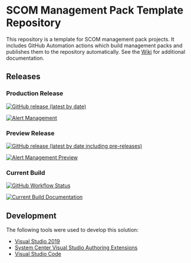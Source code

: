 # SCOM Management Pack Template Repository

This repository is a template for SCOM management pack projects. It includes GitHub Automation actions which build management packs and publishes them to the repository automatically. See the [Wiki](../../../ScomManagementPackTemplate/wiki) for additional documentation.

## Releases

### Production Release

[![GitHub release (latest by date)](https://img.shields.io/github/v/release/randomnote1/ScomManagementPackTemplate?label=Alert%20Management)](../../../ScomManagementPackTemplate/releases/latest/download/ScomManagementPackTemplate.zip)

[![Alert Management](https://img.shields.io/badge/Alert%20Management-Documentation-blue)](../../../ScomManagementPackTemplate/wiki)

### Preview Release

[![GitHub release (latest by date including pre-releases)](https://img.shields.io/github/v/release/randomnote1/ScomManagementPackTemplate?include_prereleases&label=Alert%20Management%20Preview)](../../../ScomManagementPackTemplate/releases)

[![Alert Management Preview](https://img.shields.io/badge/Alert%20Management%20Preview-Documentation-blue)](../../../ScomManagementPackTemplate/blob/dev/WikiSource/Home.md)

### Current Build

[![GitHub Workflow Status](https://img.shields.io/github/workflow/status/randomnote1/ScomManagementPackTemplate/Build%20Management%20Pack?label=Current%20Build)](../../../ScomManagementPackTemplate/actions/workflows/build.yml)

[![Current Build Documentation](https://img.shields.io/badge/Current%20Build-Documentation-blue)](WikiSource/Home.md)

## Development

The following tools were used to develop this solution:

- [Visual Studio 2019](https://docs.microsoft.com/visualstudio/ide/?view=vs-2019)
- [System Center Visual Studio Authoring Extensions](https://www.microsoft.com/download/details.aspx?id=30169)
- [Visual Studio Code](https://code.visualstudio.com/)
